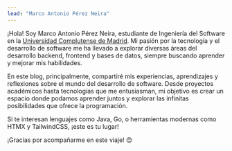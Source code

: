```yaml
---
lead: "Marco Antonio Pérez Neira"
---
```


¡Hola! Soy Marco Antonio Pérez Neira, estudiante de Ingeniería del Software en la [Universidad Complutense de Madrid](https://www.ucm.es/). Mi pasión por la tecnología y el desarrollo de software me ha llevado a explorar diversas áreas del desarrollo backend, frontend y bases de datos, siempre buscando aprender y mejorar mis habilidades.

En este blog, principalmente, compartiré mis experiencias, aprendizajes y reflexiones sobre el mundo del desarrollo de software. Desde proyectos académicos hasta tecnologías que me entusiasman, mi objetivo es crear un espacio donde podamos aprender juntos y explorar las infinitas posibilidades que ofrece la programación.

Si te interesan lenguajes como Java, Go, o herramientas modernas como HTMX y TailwindCSS, ¡este es tu lugar!

¡Gracias por acompañarme en este viaje! 😊
